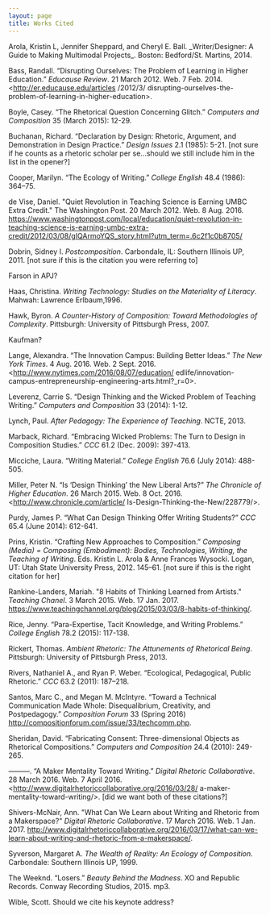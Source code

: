 ```yaml
---
layout: page
title: Works Cited
---
```


<div id="works-cited">
Arola, Kristin L, Jennifer Sheppard, and Cheryl E. Ball. _Writer/Designer: A Guide to Making
Multimodal Projects_. Boston: Bedford/St. Martins, 2014.

Bass, Randall. “Disrupting Ourselves: The Problem of Learning in Higher Education.” _Educause
Review_. 21 March 2012. Web. 7 Feb. 2014.<http://er.educause.edu/articles /2012/3/ disrupting-ourselves-the-problem-of-learning-in-higher-education>.

Boyle, Casey. “The Rhetorical Question Concerning Glitch.” _Computers and Composition_ 35
(March 2015): 12-29.

Buchanan, Richard. “Declaration by Design: Rhetoric, Argument, and Demonstration in Design
Practice.” _Design Issues_ 2.1 (1985): 5-21. [not sure if he counts as a rhetoric scholar per se...should we still include him in the list in the opener?]

Cooper, Marilyn. “The Ecology of Writing.” _College English_ 48.4 (1986): 364–75.

de Vise, Daniel. "Quiet Revolution in Teaching Science is Earning UMBC Extra Credit." The Washington Post. 20 March 2012. Web. 8 Aug. 2016. <https://www.washingtonpost.com/local/education/quiet-revolution-in-teaching-science-is-earning-umbc-extra-credit/2012/03/08/gIQArmoYQS_story.html?utm_term=.6c2f1c0b8705/> 

Dobrin, Sidney I. _Postcomposition_. Carbondale, IL: Southern Illinois UP, 2011. [not sure if this is the citation you were referring to]

Farson in APJ?

Haas, Christina. _Writing Technology: Studies on the Materiality of Literacy_. Mahwah: Lawrence
Erlbaum,1996.

Hawk, Byron. _A Counter-History of Composition: Toward Methodologies of Complexity_.
Pittsburgh: University of Pittsburgh Press, 2007.

Kaufman?

Lange, Alexandra. “The Innovation Campus: Building Better Ideas.” _The New York Times_. 4
Aug. 2016. Web. 2 Sept. 2016. <http://www.nytimes.com/2016/08/07/education/ edlife/innovation-campus-entrepreneurship-engineering-arts.html?_r=0>.

Leverenz, Carrie S. “Design Thinking and the Wicked Problem of Teaching Writing.” _Computers and Composition_ 33 (2014): 1-12.

Lynch, Paul. _After Pedagogy: The Experience of Teaching_. NCTE, 2013.

Marback, Richard. “Embracing Wicked Problems: The Turn to Design in Composition Studies.”
_CCC_ 61.2 (Dec. 2009): 397-413.

Micciche, Laura. “Writing Material.” _College English_ 76.6 (July 2014): 488-505.

Miller, Peter N. “Is ‘Design Thinking’ the New Liberal Arts?” _The Chronicle of Higher Education_.
26 March 2015. Web. 8 Oct. 2016. <http://www.chronicle.com/article/ Is-Design-Thinking-the-New/228779/>.

Purdy, James P. “What Can Design Thinking Offer Writing Students?” _CCC_ 65.4 (June 2014):
612-641.

Prins, Kristin. “Crafting New Approaches to Composition.” _Composing (Media) = Composing
(Embodiment): Bodies, Technologies, Writing, the Teaching of Writing_. Eds. Kristin L. Arola & Anne Frances Wysocki. Logan, UT: Utah State University Press, 2012. 145–61. [not sure if this is the right citation for her]

Rankine-Landers, Mariah. "8 Habits of Thinking Learned from Artists." _Teaching Chanel_. 3 March 2015. Web. 17 Jan. 2017. <https://www.teachingchannel.org/blog/2015/03/03/8-habits-of-thinking/>. 

Rice, Jenny. “Para-Expertise, Tacit Knowledge, and Writing Problems.” _College English_ 78.2
(2015): 117-138.

Rickert, Thomas. _Ambient Rhetoric: The Attunements of Rhetorical Being_. Pittsburgh: University
of Pittsburgh Press, 2013.

Rivers, Nathaniel A., and Ryan P. Weber. “Ecological, Pedagogical, Public Rhetoric.” _CCC_ 63.2
(2011): 187–218.

Santos, Marc C., and Megan M. McIntyre. “Toward a Technical Communication Made Whole:
Disequalibrium, Creativity, and Postpedagogy.” _Composition Forum_ 33 (Spring 2016) <http://compositionforum.com/issue/33/techcomm.php>.

Sheridan, David. “Fabricating Consent: Three-dimensional Objects as Rhetorical Compositions.”
_Computers and Composition_ 24.4 (2010): 249-265.

———. “A Maker Mentality Toward Writing.” _Digital Rhetoric Collaborative_. 28 March 2016. Web. 7 April 2016. <http://www.digitalrhetoriccollaborative.org/2016/03/28/ a-maker-mentality-toward-writing/>. [did we want both of these citations?]

Shivers-McNair, Ann. "What Can We Learn about Writing and Rhetoric from a Makerspace?" _Digital Rhetoric Collaborative_. 17 March 2016. Web. 1 Jan. 2017. <http://www.digitalrhetoriccollaborative.org/2016/03/17/what-can-we-learn-about-writing-and-rhetoric-from-a-makerspace/>. 

Syverson, Margaret A. _The Wealth of Reality: An Ecology of Composition_. Carbondale: Southern Illinois UP, 1999.

The Weeknd. “Losers.” _Beauty Behind the Madness_. XO and Republic Records. Conway Recording Studios, 2015. mp3.

Wible, Scott. Should we cite his keynote address?
</div>
